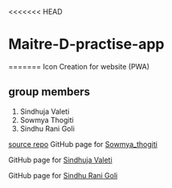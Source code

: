 <<<<<<< HEAD
# Maitre-D-practise-app
=======
Icon Creation for website (PWA)
## group members
1. Sindhuja Valeti
2. Sowmya Thogiti
3. Sindhu Rani Goli

 [source repo](https://github.com/Sindhujav18/group-workshop)
GitHub page for [Sowmya_thogiti](https://github.com/sowmyathogiti)

GitHub page for [Sindhuja Valeti](https://github.com/Sindhujav18)

GitHub page for [Sindhu Rani Goli](https://github.com/sindhurani29)


